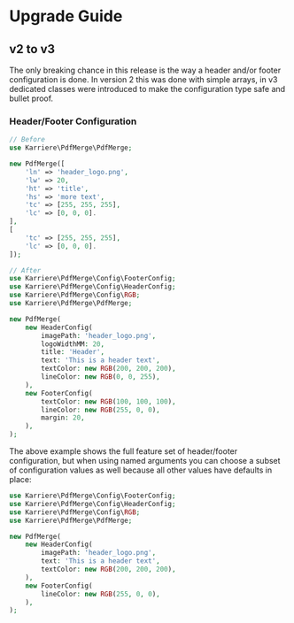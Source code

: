 # Upgrade Guide

## v2 to v3
The only breaking chance in this release is the way a header and/or footer configuration is done.
In version 2 this was done with simple arrays, in v3 dedicated classes were introduced to make the
configuration type safe and bullet proof.

### Header/Footer Configuration
```php
// Before
use Karriere\PdfMerge\PdfMerge;

new PdfMerge([
    'ln' => 'header_logo.png',
    'lw' => 20,
    'ht' => 'title',
    'hs' => 'more text',
    'tc' => [255, 255, 255],
    'lc' => [0, 0, 0].
],
[
    'tc' => [255, 255, 255],
    'lc' => [0, 0, 0].
]);

// After
use Karriere\PdfMerge\Config\FooterConfig;
use Karriere\PdfMerge\Config\HeaderConfig;
use Karriere\PdfMerge\Config\RGB;
use Karriere\PdfMerge\PdfMerge;

new PdfMerge(
    new HeaderConfig(
        imagePath: 'header_logo.png',
        logoWidthMM: 20,
        title: 'Header',
        text: 'This is a header text',
        textColor: new RGB(200, 200, 200),
        lineColor: new RGB(0, 0, 255),
    ),
    new FooterConfig(
        textColor: new RGB(100, 100, 100),
        lineColor: new RGB(255, 0, 0),
        margin: 20,
    ),
);
```

The above example shows the full feature set of header/footer configuration, but when using named arguments you can
choose a subset of configuration values as well because all other values have defaults in place:

```php
use Karriere\PdfMerge\Config\FooterConfig;
use Karriere\PdfMerge\Config\HeaderConfig;
use Karriere\PdfMerge\Config\RGB;
use Karriere\PdfMerge\PdfMerge;

new PdfMerge(
    new HeaderConfig(
        imagePath: 'header_logo.png',
        text: 'This is a header text',
        textColor: new RGB(200, 200, 200),
    ),
    new FooterConfig(
        lineColor: new RGB(255, 0, 0),
    ),
);
```

